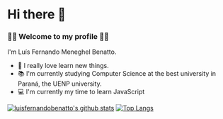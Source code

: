 # Hi there 👋

### 🎉🎊 Welcome to my profile 🎉🎊

 I'm Luís Fernando Meneghel Benatto. 
 
 - 🤤 I really love learn new things.
 - 📚 I'm currently studying Computer Science at the best university in Paraná, the UENP university.
 - 💻 I'm currently my time to learn JavaScript

[![luisfernandobenatto's github stats](https://github-readme-stats.vercel.app/api?username=luisfernandobenatto&show_icons=true&theme=radical)](https://github.com/luisfernandobenatto/github-readme-stats) 
[![Top Langs](https://github-readme-stats.vercel.app/api/top-langs/?username=luisfernandobenatto&show_icons=true&theme=radical)](https://github.com/luisfernandobenatto/github-readme-stats) 
<!--
**LuisFernandoBenatto/LuisFernandoBenatto** is a ✨ _special_ ✨ repository because its `README.md` (this file) appears on your GitHub profile.

Here are some ideas to get you started:

- 🔭 I’m currently working on ...
- 🌱 I’m currently learning ...
- 👯 I’m looking to collaborate on ...
- 🤔 I’m looking for help with ...
- 💬 Ask me about ...
- 📫 How to reach me: ...
- 😄 Pronouns: ...
- ⚡ Fun fact: ...
-->

